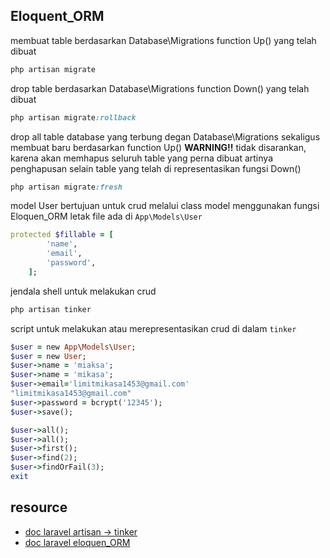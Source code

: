 ## Eloquent_ORM

membuat table berdasarkan Database\Migrations function Up() yang telah dibuat
```ruby
php artisan migrate
```

drop table berdasarkan Database\Migrations function Down() yang telah dibuat
```ruby
php artisan migrate:rollback
```

drop all table database yang terbung degan Database\Migrations sekaligus membuat baru berdasarkan function Up()
**WARNING!!** tidak disarankan, karena akan memhapus seluruh table yang perna dibuat artinya penghapusan selain table yang telah di representasikan fungsi Down()
```ruby
php artisan migrate:fresh
```

model User bertujuan untuk crud melalui class model menggunakan fungsi Eloquen_ORM
letak file ada di `App\Models\User`

```ruby
protected $fillable = [
        'name',
        'email',
        'password',
    ];
```

jendala shell untuk melakukan crud
```ruby
php artisan tinker
```

script untuk melakukan atau merepresentasikan crud di dalam `tinker`
```ruby
$user = new App\Models\User;
$user = new User;
$user->name = 'miaksa';
$user->name = 'mikasa';
$user->email='limitmikasa1453@gmail.com'
"limitmikasa1453@gmail.com"
$user->password = bcrypt('12345');
$user->save();

$user->all();
$user->all();
$user->first();
$user->find(2);
$user->findOrFail(3);
exit
```

## resource
* [doc laravel artisan -> tinker ](https://laravel.com/docs/8.x/artisan#introduction)
* [doc laravel eloquen_ORM](https://laravel.com/docs/8.x/eloquent#introduction)
